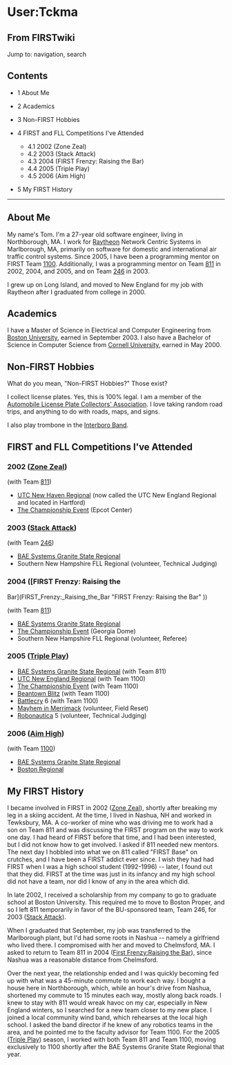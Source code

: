 # User:Tckma

## From FIRSTwiki

Jump to: navigation, search

## Contents

- 1 About Me
- 2 Academics
- 3 Non-FIRST Hobbies
- 4 FIRST and FLL Competitions I've Attended

  - 4.1 2002 (Zone Zeal)
  - 4.2 2003 (Stack Attack)
  - 4.3 2004 (FIRST Frenzy: Raising the Bar)
  - 4.4 2005 (Triple Play)
  - 4.5 2006 (Aim High)

- 5 My FIRST History

--------------------------------------------------------------------------------

## About Me

My name's Tom. I'm a 27-year old software engineer, living in Northborough, MA. I work for [Raytheon](http://www.raytheon.com "http://www.raytheon.com") Network Centric Systems in Marlborough, MA, primarily on software for domestic and international air traffic control systems. Since 2005, I have been a programming mentor on FIRST Team [1100](1100 "1100"). Additionally, I was a programming mentor on Team [811](811 "811") in 2002, 2004, and 2005, and on Team [246](246 "246") in 2003.

I grew up on Long Island, and moved to New England for my job with Raytheon after I graduated from college in 2000.

## Academics

I have a Master of Science in Electrical and Computer Engineering from [Boston University](http://www.bu.edu "http://www.bu.edu"), earned in September 2003. I also have a Bachelor of Science in Computer Science from [Cornell University](http://www.cornell.edu "http://www.cornell.edu"), earned in May 2000.

## Non-FIRST Hobbies

What do you mean, "Non-FIRST Hobbies?" Those exist?

I collect license plates. Yes, this is 100% legal. I am a member of the [Automobile License Plate Collectors' Association](http://www.alpca.org "http://www.alpca.org"). I love taking random road trips, and anything to do with roads, maps, and signs.

I also play trombone in the [Interboro Band](http://www.interboroband.org "http://www.interboroband.org").

## FIRST and FLL Competitions I've Attended

### 2002 ([Zone Zeal](Zone_Zeal "Zone Zeal"))

(with Team [811](811 "811"))

- [UTC New Haven Regional](UTC_Regional "UTC Regional") (now called the UTC New England Regional and located in Hartford)
- [The Championship Event](The_Championship_Event "The Championship Event") (Epcot Center)

### 2003 ([Stack Attack](Stack_Attack "Stack Attack"))

(with Team [246](246 "246"))

- [BAE Systems Granite State Regional](BAE_Regional "BAE Regional")
- Southern New Hampshire FLL Regional (volunteer, Technical Judging)

### 2004 ([FIRST Frenzy: Raising the

Bar](FIRST_Frenzy:_Raising_the_Bar "FIRST Frenzy: Raising the Bar" ))

(with Team [811](811 "811"))

- [BAE Systems Granite State Regional](BAE_Regional "BAE Regional")
- [The Championship Event](The_Championship_Event "The Championship Event") (Georgia Dome)
- Southern New Hampshire FLL Regional (volunteer, Referee)

### 2005 ([Triple Play](triple-play))

- [BAE Systems Granite State Regional](BAE_Regional "BAE Regional") (with Team 811)
- [UTC New England Regional](UTC_Regional "UTC Regional") (with Team 1100)
- [The Championship Event](The_Championship_Event "The Championship Event") (with Team 1100)
- [Beantown Blitz](Beantown_Blitz "Beantown Blitz") (with Team 1100)
- [Battlecry](Battlecry "Battlecry") 6 (with Team 1100)
- [Mayhem in Merrimack](Mayhem_in_Merrimack "Mayhem in Merrimack") (volunteer, Field Reset)
- [Robonautica](/index.php?title=Robonautica&action=edit "Robonautica") 5 (volunteer, Technical Judging)

### 2006 ([Aim High](aim-high))

(with Team [1100](1100 "1100"))

- [BAE Systems Granite State Regional](BAE_Regional "BAE Regional")
- [Boston Regional](Boston_Regional "Boston Regional")

## My FIRST History

I became involved in FIRST in 2002 ([Zone Zeal](Zone_Zeal "Zone
Zeal")), shortly after breaking my leg in a skiing accident. At the time, I lived in Nashua, NH and worked in Tewksbury, MA. A co-worker of mine who was driving me to work had a son on Team 811 and was discussing the FIRST program on the way to work one day. I had heard of FIRST before that time, and I had been interested, but I did not know how to get involved. I asked if 811 needed new mentors. The next day I hobbled into what we on 811 called "FIRST Base" on crutches, and I have been a FIRST addict ever since. I wish they had had FIRST when I was a high school student (1992-1996) -- later, I found out that they did. FIRST at the time was just in its infancy and my high school did not have a team, nor did I know of any in the area which did.

In late 2002, I received a scholarship from my company to go to graduate school at Boston University. This required me to move to Boston Proper, and so I left 811 temporarily in favor of the BU-sponsored team, Team 246, for 2003 ([Stack Attack](Stack_Attack "Stack Attack")).

When I graduated that September, my job was transferred to the Marlborough plant, but I'd had some roots in Nashua -- namely a girlfriend who lived there. I compromised with her and moved to Chelmsford, MA. I asked to return to Team 811 in 2004 ([First Frenzy:Raising the Bar](/index.php?title=First_Frenzy:Raising_the_Bar&action=edit "First
Frenzy:Raising the Bar")), since Nashua was a reasonable distance from Chelmsford.

Over the next year, the relationship ended and I was quickly becoming fed up with what was a 45-minute commute to work each way. I bought a house here in Northborough, which, while an hour's drive from Nashua, shortened my commute to 15 minutes each way, mostly along back roads. I knew to stay with 811 would wreak havoc on my car, especially in New England winters, so I searched for a new team closer to my new place. I joined a local community wind band, which rehearses at the local high school. I asked the band director if he knew of any robotics teams in the area, and he pointed me to the faculty advisor for Team 1100\. For the 2005 ([Triple Play](triple-play)) season, I worked with both Team 811 and Team 1100, moving exclusively to 1100 shortly after the BAE Systems Granite State Regional that year.
